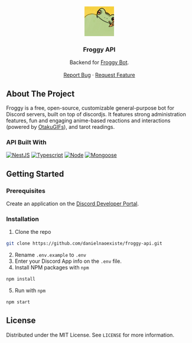 <br />
<div align="center">
  <a href="https://github.com/danielnaoexiste/froggy-api">
    <img src="static/logo.jpg" alt="Logo" width="80" height="80">
  </a>

  <h3 align="center">Froggy API</h3>

  <p align="center">
    Backend for <a href="https://github.com/danielnaoexiste/froggy-bot">Froggy Bot</a>.
    <br />
    <br />
    <a href="https://github.com/danielnaoexiste/froggy-api/issues">Report Bug</a>
    ·
    <a href="https://github.com/danielnaoexiste/froggy-api/issues">Request Feature</a>
  </p>
</div>

<!-- ABOUT THE PROJECT -->

## About The Project

Froggy is a free, open-source, customizable general-purpose bot for Discord servers, built on top of discordjs. It features strong administration features, fun and engaging anime-based reactions and interactions (powered by [OtakuGIFs](https://otakugifs.xyz/)), and tarot readings.

### API Built With

[![NestJS][NestJS]][NestJS-url]
[![Typescript][Typescript]][Typescript-url]
[![Node][Node]][Node-url]
[![Mongoose][Mongoose]][Mongoose-url]

## Getting Started

### Prerequisites

Create an application on the [Discord Developer Portal](https://discord.com/developers/applications).

### Installation

1. Clone the repo

```sh
git clone https://github.com/danielnaoexiste/froggy-api.git
```

2. Rename `.env.example` to `.env`
3. Enter your Discord App info on the `.env` file.
4. Install NPM packages with `npm`

```sh
npm install
```

5. Run with `npm`

```sh
npm start
```

## License

Distributed under the MIT License. See `LICENSE` for more information.

<!-- MARKDOWN LINKS & IMAGES -->
<!-- https://www.markdownguide.org/basic-syntax/#reference-style-links -->

[NestJS]: https://img.shields.io/badge/nestjs-%23E0234E.svg?style=for-the-badge&logo=nestjs&logoColor=white
[NestJS-url]: https://nestjs.com/
[Node]: https://img.shields.io/badge/Node.js-43853D?style=for-the-badge&logo=node.js&logoColor=white
[Node-url]: https://nodejs.org/en
[Typescript]: https://img.shields.io/badge/TypeScript-007ACC?style=for-the-badge&logo=typescript&logoColor=white
[Typescript-url]: https://www.typescriptlang.org/
[Mongoose]: https://img.shields.io/badge/Mongoose-4EA94B?style=for-the-badge&logo=mongoose&logoColor=white
[Mongoose-url]: https://mongoosejs.com/
